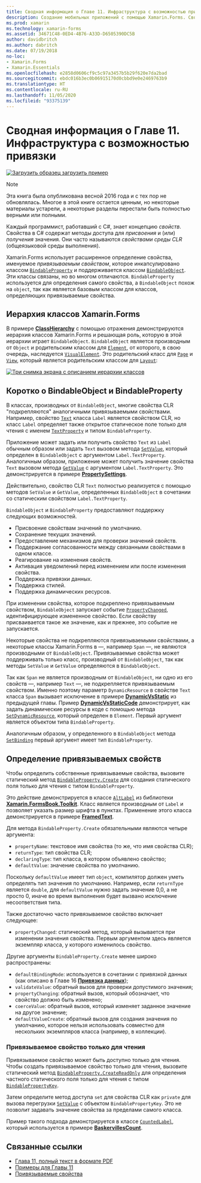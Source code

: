 ```yaml
---
title: Сводная информация о Главе 11. Инфраструктура c возможностью привязки
description: Создание мобильных приложений с помощью Xamarin.Forms. Сводная информация о Главе 11. Инфраструктура c возможностью привязки
ms.prod: xamarin
ms.technology: xamarin-forms
ms.assetid: 34671C48-0ED4-4B76-A33D-D6505390DC5B
author: davidbritch
ms.author: dabritch
ms.date: 07/19/2018
no-loc:
- Xamarin.Forms
- Xamarin.Essentials
ms.openlocfilehash: e2858d0606cf9c5c97a3457b5b29f620e7da2bad
ms.sourcegitcommit: ebdc016b3ec0b06915170d0cbbd9e0e2469763b9
ms.translationtype: HT
ms.contentlocale: ru-RU
ms.lasthandoff: 11/05/2020
ms.locfileid: "93375139"
---
```

# <a name="summary-of-chapter-11-the-bindable-infrastructure"></a>Сводная информация о Главе 11. Инфраструктура c возможностью привязки

[![Загрузить образец](~/media/shared/download.png) загрузить пример](https://github.com/xamarin/xamarin-forms-book-samples/tree/master/Chapter11)

> [!NOTE]
> Эта книга была опубликована весной 2016 года и с тех пор не обновлялась. Многое в этой книге остается ценным, но некоторые материалы устарели, а некоторые разделы перестали быть полностью верными или полными.

Каждый программист, работавший с C#, знает концепцию *свойств*. Свойства в C# содержат методы доступа для *присвоения* и (или) *получения* значения. Они часто называются *свойствами среды CLR* (общеязыковой среды выполнения).

Xamarin.Forms использует расширенное определение свойства, именуемое *привязываемым свойством*, которое инкапсулировано классом [`BindableProperty`](xref:Xamarin.Forms.BindableProperty) и поддерживается классом [`BindableObject`](xref:Xamarin.Forms.BindableObject). Эти классы связаны, но во многом отличаются. `BindableProperty` используется для определения самого свойства, а `BindableObject` похож на `object`, так как является базовым классом для классов, определяющих привязываемые свойства.

## <a name="the-no-locxamarinforms-class-hierarchy"></a>Иерархия классов Xamarin.Forms

В примере [**ClassHierarchy**](https://github.com/xamarin/xamarin-forms-book-samples/tree/master/Chapter11/ClassHierarchy) с помощью отражения демонстрируются иерархия классов Xamarin.Forms и решающая роль, которую в этой иерархии играет `BindableObject`. `BindableObject` является производным от `Object` и родительским классом для [`Element`](xref:Xamarin.Forms.Element), от которого, в свою очередь, наследуется [`VisualElement`](xref:Xamarin.Forms.VisualElement). Это родительский класс для [`Page`](xref:Xamarin.Forms.Page) и [`View`](xref:Xamarin.Forms.View), который является родительским классом для [`Layout`](xref:Xamarin.Forms.Layout):

[![Три снимка экрана с описанием иерархии классов](images/ch11fg01-small.png "Совместная иерархия классов")](images/ch11fg01-large.png#lightbox "Совместная иерархия классов")

## <a name="a-peek-into-bindableobject-and-bindableproperty"></a>Коротко о BindableObject и BindableProperty

В классах, производных от `BindableObject`, многие свойства CLR "подкрепляются" аналогичными привязываемыми свойствами. Например, свойство [`Text`](xref:Xamarin.Forms.Label.Text) класса `Label` является свойством CLR, но класс `Label` определяет также открытое статическое поле только для чтения с именем [`TextProperty`](xref:Xamarin.Forms.Label.TextProperty) и типом `BindableProperty`.

Приложение может задать или получить свойство `Text` из `Label` обычным образом или задать `Text` вызовом метода [`SetValue`](xref:Xamarin.Forms.BindableObject.SetValue(Xamarin.Forms.BindableProperty,System.Object)), который определен в `BindableObject` с аргументом `Label.TextProperty`. Аналогичным образом, приложение может получить значение свойства `Text` вызовом метода [`GetValue`](xref:Xamarin.Forms.BindableObject.GetValue(Xamarin.Forms.BindableProperty)) с аргументом `Label.TextProperty`. Это демонстрируется в примере [**PropertySettings**](https://github.com/xamarin/xamarin-forms-book-samples/tree/master/Chapter11/PropertySettings).

Действительно, свойство CLR `Text` полностью реализуется с помощью методов `SetValue` и `GetValue`, определенных `BindableObject` в сочетании со статическим свойством `Label.TextProperty`.

`BindableObject` и `BindableProperty` предоставляют поддержку следующих возможностей.

- Присвоение свойствам значений по умолчанию.
- Сохранение текущих значений.
- Предоставление механизмов для проверки значений свойств.
- Поддержание согласованности между связанными свойствами в одном классе.
- Реагирование на изменения свойств.
- Активация уведомлений перед изменением или после изменения свойства.
- Поддержка привязки данных.
- Поддержка стилей.
- Поддержка динамических ресурсов.

При изменении свойства, которое подкреплено привязываемым свойством, `BindableObject` запускает событие [`PropertyChanged`](xref:Xamarin.Forms.BindableObject.PropertyChanged), идентифицирующее измененное свойство. Если свойству присваивается такое же значение, как и прежнее, это событие не запускается.

Некоторые свойства не подкрепляются привязываемыми свойствами, а некоторые классы Xamarin.Forms в &mdash;, например `Span` &mdash;, не являются производными от `BindableObject`. Привязываемые свойства может поддерживать только класс, производный от `BindableObject`, так как методы `SetValue` и `GetValue` определяются в `BindableObject`.

Так как `Span` не является производным от `BindableObject`, ни одно из его свойств &mdash;, например `Text` &mdash;, не подкрепляется привязываемым свойством. Именно поэтому параметр `DynamicResource` в свойстве `Text` класса `Span` вызывает исключение в примере [**DynamicVsStatic**](https://github.com/xamarin/xamarin-forms-book-samples/tree/master/Chapter10/DynamicVsStatic) из предыдущей главы. Пример [**DynamicVsStaticCode**](https://github.com/xamarin/xamarin-forms-book-samples/tree/master/Chapter11/DynamicVsStaticCode) демонстрирует, как задать динамические ресурсы в коде с помощью метода [`SetDynamicResource`](xref:Xamarin.Forms.Element.SetDynamicResource(Xamarin.Forms.BindableProperty,System.String)), который определен в `Element`. Первый аргумент является объектом типа `BindableProperty`.

Аналогичным образом, у определенного в `BindableObject` метода [`SetBinding`](xref:Xamarin.Forms.BindableObject.SetBinding(Xamarin.Forms.BindableProperty,Xamarin.Forms.BindingBase)) первый аргумент имеет тип `BindableProperty`.

## <a name="defining-bindable-properties"></a>Определение привязываемых свойств

Чтобы определить собственные привязываемые свойства, вызовите статический метод [`BindableProperty.Create`](xref:Xamarin.Forms.BindableProperty.Create(System.String,System.Type,System.Type,System.Object,Xamarin.Forms.BindingMode,Xamarin.Forms.BindableProperty.ValidateValueDelegate,Xamarin.Forms.BindableProperty.BindingPropertyChangedDelegate,Xamarin.Forms.BindableProperty.BindingPropertyChangingDelegate,Xamarin.Forms.BindableProperty.CoerceValueDelegate,Xamarin.Forms.BindableProperty.CreateDefaultValueDelegate)) для создания статического поля только для чтения с типом `BindableProperty`.

Это действие демонстрируется в классе [`AltLabel`](https://github.com/xamarin/xamarin-forms-book-samples/blob/master/Libraries/Xamarin.FormsBook.Toolkit/Xamarin.FormsBook.Toolkit/AltLabel.cs) из библиотеки [ **Xamarin.FormsBook.Toolkit**](https://github.com/xamarin/xamarin-forms-book-samples/tree/master/Libraries/Xamarin.FormsBook.Toolkit). Класс является производным от `Label` и позволяет указать размер шрифта в пунктах. Применение этого класса демонстрируется в примере [**FramedText**](https://github.com/xamarin/xamarin-forms-book-samples/tree/master/Chapter11/PointSizedText).

Для метода `BindableProperty.Create` обязательными являются четыре аргумента:

- `propertyName`: текстовое имя свойства (то же, что имя свойства CLR);
- `returnType`: тип свойства CLR;
- `declaringType`: тип класса, в котором объявлено свойство;
- `defaultValue`: значение свойства по умолчанию.

Поскольку `defaultValue` имеет тип `object`, компилятор должен уметь определять тип значения по умолчанию. Например, если `returnType` является `double`, для `defaultValue` нужно задать значение 0,0, а не просто 0, иначе во время выполнения будет вызвано исключение несоответствия типа.

Также достаточно часто привязываемое свойство включает следующее:

- `propertyChanged`: статический метод, который вызывается при изменении значения свойства. Первым аргументом здесь является экземпляр класса, у которого изменилось свойство.

Другие аргументы `BindableProperty.Create` менее широко распространены:

- `defaultBindingMode`: используется в сочетании с привязкой данных (как описано в Главе 16 [ **Привязка данных**](chapter16.md));
- `validateValue`: обратный вызов для проверки допустимого значения;
- `propertyChanging`: обратный вызов, который обозначает, что свойство должно быть изменено;
- `coerceValue`: обратный вызов, который изменяет заданное значение на другое значение;
- `defaultValueCreate`: обратный вызов для создания значения по умолчанию, которое нельзя использовать совместно для нескольких экземпляров класса (например, в коллекции).

### <a name="the-read-only-bindable-property"></a>Привязываемое свойство только для чтения

Привязываемое свойство может быть доступно только для чтения. Чтобы создать привязываемое свойство только для чтения, вызовите статический метод [`BindableProperty.CreateReadOnly`](xref:Xamarin.Forms.BindableProperty.CreateReadOnly(System.String,System.Type,System.Type,System.Object,Xamarin.Forms.BindingMode,Xamarin.Forms.BindableProperty.ValidateValueDelegate,Xamarin.Forms.BindableProperty.BindingPropertyChangedDelegate,Xamarin.Forms.BindableProperty.BindingPropertyChangingDelegate,Xamarin.Forms.BindableProperty.CoerceValueDelegate,Xamarin.Forms.BindableProperty.CreateDefaultValueDelegate)) для определения частного статического поля только для чтения с типом [`BindablePropertyKey`](xref:Xamarin.Forms.BindablePropertyKey).

Затем определите метод доступа `set` для свойства CLR как `private` для вызова перегрузки [`SetValue`](xref:Xamarin.Forms.BindableObject.SetValue(Xamarin.Forms.BindablePropertyKey,System.Object)) с объектом `BindablePropertyKey`. Это не позволит задавать значение свойства за пределами самого класса.

Пример такого подхода демонстрируется в классе [`CountedLabel`](https://github.com/xamarin/xamarin-forms-book-samples/blob/master/Libraries/Xamarin.FormsBook.Toolkit/Xamarin.FormsBook.Toolkit/CountedLabel.cs), который используется в примере [**BaskervillesCount**](https://github.com/xamarin/xamarin-forms-book-samples/tree/master/Chapter11/BaskervillesCount).

## <a name="related-links"></a>Связанные ссылки

- [Глава 11, полный текст в формате PDF](https://download.xamarin.com/developer/xamarin-forms-book/XamarinFormsBook-Ch11-Apr2016.pdf)
- [Примеры для Главы 11](https://github.com/xamarin/xamarin-forms-book-samples/tree/master/Chapter11)
- [Привязываемые свойства](~/xamarin-forms/xaml/bindable-properties.md)
